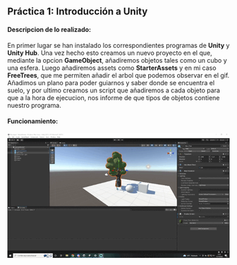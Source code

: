 ## Práctica 1: Introducción a Unity

#### **Descripcion de lo realizado:**

En primer lugar se han instalado los correspondientes programas de **Unity** y **Unity Hub**. Una vez hecho esto creamos un nuevo proyecto en el que, mediante la opcion **GameObject**, añadiremos objetos tales como un cubo y una esfera. Luego añadiremos assets como **StarterAssets** y en mi caso **FreeTrees**, que me permiten añadir el arbol que podemos observar en el gif. Añadimos un plano para poder guiarnos y saber donde se encuentra el suelo, y por ultimo creamos un script que añadiremos a cada objeto para que a la hora de ejecucion, nos informe de que tipos de objetos contiene nuestro programa.


#### **Funcionamiento:**
![Alt Text](/2022-10-13%2021-31-21.gif)
